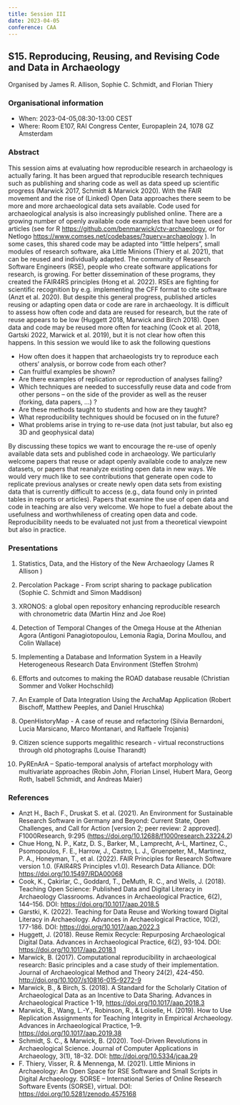 ```yaml
---
title: Session III
date: 2023-04-05
conference: CAA
---
```


## S15. Reproducing, Reusing, and Revising Code and Data in Archaeology
Organised by James R. Allison,
Sophie C. Schmidt, and Florian Thiery 

### Organisational information
* When: 2023-04-05,08:30-13:00 CEST
* Where: Room E107, RAI Congress Center, Europaplein 24, 1078 GZ Amsterdam

### Abstract
This session aims at evaluating how reproducible research in archaeology is actually faring. It has been argued that reproducible research techniques such as publishing and sharing code as well as data speed up scientific progress (Marwick 2017, Schmidt & Marwick 2020). With the FAIR movement and the rise of (Linked) Open Data approaches there seem to be more and more archaeological data sets available. Code used for archaeological analysis is also increasingly published online. There are a growing number of openly available code examples that have been used for articles (see for R https://github.com/benmarwick/ctv-archaeology, or for Netlogo https://www.comses.net/codebases/?query=archaeology ). In some cases, this shared code may be adapted into “little helpers”, small modules of research software, aka Little Minions (Thiery et al. 2021), that can be reused and individually adapted. The community of Research Software Engineers (RSE), people who create software applications for research, is growing. For better dissemination of these programs, they created the FAIR4RS principles (Hong et al. 2022). RSEs are fighting for scientific recognition by e.g. implementing the CFF format to cite software (Anzt et al. 2020). But despite this general progress, published articles reusing or adapting open data or code are rare in archaeology. It is difficult to assess how often code and data are reused for research, but the rate of reuse appears to be low (Huggett 2018, Marwick and Birch 2018). Open data and code may be reused more often for teaching (Cook et al. 2018, Gartski 2022, Marwick et al. 2019), but it is not clear how often this happens. In this session we would like to ask the following questions

* How often does it happen that archaeologists try to reproduce each others’ analysis, or borrow code from each other?
* Can fruitful examples be shown?
* Are there examples of replication or reproduction of analyses failing?
* Which techniques are needed to successfully reuse data and code from other persons – on the side of the provider as well as the reuser (forking, data papers, …) ?
* Are these methods taught to students and how are they taught?
* What reproducibility techniques should be focused on in the future?
* What problems arise in trying to re-use data (not just tabular, but also eg 3D and geophysical data)

By discussing these topics we want to encourage the re-use of openly available data sets and published code in archaeology. We particularly welcome papers that reuse or adapt openly available code to analyze new datasets, or papers that reanalyze existing open data in new ways. We would very much like to see contributions that generate open code to replicate previous analyses or create newly open data sets from existing data that is currently difficult to access (e.g., data found only in printed tables in reports or articles). Papers that examine the use of open data and code in teaching are also very welcome. We hope to fuel a debate about the usefulness and worthwhileness of creating open data and code. Reproducibility needs to be evaluated not just from a theoretical viewpoint but also in practice.

### Presentations

1. Statistics, Data, and the History of the New Archaeology
(James R Allison )

2. Percolation Package - From script sharing to package publication
(Sophie C. Schmidt and Simon Maddison)

3. XRONOS: a global open repository enhancing reproducible research with chronometric data
(Martin Hinz and Joe Roe)

4. Detection of Temporal Changes of the Omega House at the Athenian Agora
(Antigoni Panagiotopoulou, Lemonia Ragia, Dorina Moullou, and Colin Wallace)

5. Implementing a Database and Information System in a Heavily Heterogeneous Research Data Environment
(Steffen Strohm)

6. Efforts and outcomes to making the ROAD database reusable
(Christian Sommer and Volker Hochschild)

7. An Example of Data Integration Using the ArchaMap Application
(Robert Bischoff, Matthew Peeples, and Daniel Hruschka)

8. OpenHistoryMap - A case of reuse and refactoring
(Silvia Bernardoni, Lucia Marsicano, Marco Montanari, and Raffaele Trojanis)

9. Citizen science supports megalithic research - virtual reconstructions through old photographs
(Louise Tharandt)

10. PyREnArA – Spatio-temporal analysis of artefact morphology with multivariate approaches
(Robin John, Florian Linsel, Hubert Mara, Georg Roth, Isabell Schmidt, and Andreas Maier)


### References

* Anzt H., Bach F., Druskat S. et al. (2021). An Environment for Sustainable Research Software in Germany and Beyond: Current State, Open Challenges, and Call for Action [version 2; peer review: 2 approved]. F1000Research, 9:295 (https://doi.org/10.12688/f1000research.23224.2)
* Chue Hong, N. P., Katz, D. S., Barker, M., Lamprecht, A-L, Martinez, C., Psomopoulos, F. E., Harrow, J., Castro, L. J., Gruenpeter, M., Martinez, P. A., Honeyman, T., et al. (2022). FAIR Principles for Research Software version 1.0. (FAIR4RS Principles v1.0). Research Data Alliance. DOI: https://doi.org/10.15497/RDA00068
* Cook, K., Çakirlar, C., Goddard, T., DeMuth, R. C., and Wells, J. (2018). Teaching Open Science: Published Data and Digital Literacy in Archaeology Classrooms. Advances in Archaeological Practice, 6(2), 144–156. DOI: https://doi.org/10.1017/aap.2018.5
* Garstki, K. (2022). Teaching for Data Reuse and Working toward Digital Literacy in Archaeology. Advances in Archaeological Practice, 10(2), 177-186. DOI: https://doi.org/10.1017/aap.2022.3
* Huggett, J. (2018). Reuse Remix Recycle: Repurposing Archaeological Digital Data. Advances in Archaeological Practice, 6(2), 93-104. DOI: https://doi.org/10.1017/aap.2018.1
* Marwick, B. (2017). Computational reproducibility in archaeological research: Basic principles and a case study of their implementation. Journal of Archaeological Method and Theory 24(2), 424-450. http://doi.org/10.1007/s10816-015-9272-9
* Marwick, B., & Birch, S. (2018). A Standard for the Scholarly Citation of Archaeological Data as an Incentive to Data Sharing. Advances in Archaeological Practice 1-19, https://doi.org/10.1017/aap.2018.3
* Marwick, B., Wang, L.-Y., Robinson, R., & Loiselle, H. (2019). How to Use Replication Assignments for Teaching Integrity in Empirical Archaeology. Advances in Archaeological Practice, 1–9. https://doi.org/10.1017/aap.2019.38
* Schmidt, S. C., & Marwick, B. (2020). Tool-Driven Revolutions in Archaeological Science. Journal of Computer Applications in Archaeology, 3(1), 18–32. DOI: http://doi.org/10.5334/jcaa.29
* F. Thiery, Visser, R. & Mennenga, M. (2021). Little Minions in Archaeology: An Open Space for RSE Software and Small Scripts in Digital Archaeology. SORSE – International Series of Online Research Software Events (SORSE), virtual. DOI: https://doi.org/10.5281/zenodo.4575168

